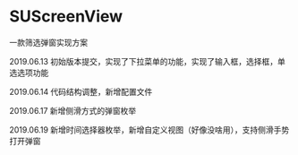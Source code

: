 # SUScreenView
一款筛选弹窗实现方案

2019.06.13 初始版本提交，实现了下拉菜单的功能，实现了输入框，选择框，单选选项功能

2019.06.14 代码结构调整，新增配置文件

2019.06.17 新增侧滑方式的弹窗枚举

2019.06.19 新增时间选择器枚举，新增自定义视图（好像没啥用），支持侧滑手势打开弹窗
